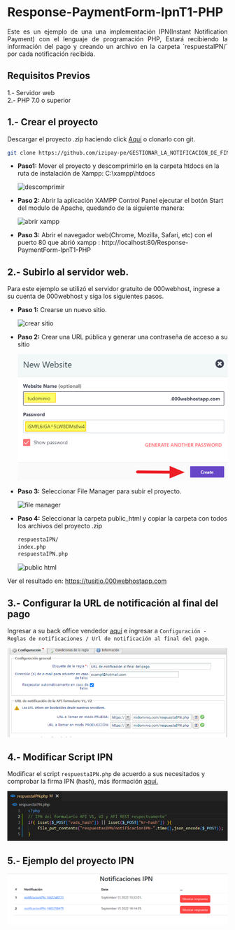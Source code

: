 ﻿# Response-PaymentForm-IpnT1-PHP

<p align="justify">Este es un ejemplo de una una implementación IPN(Instant Notification Payment) con el lenguaje de programación PHP, Estará recibiendo la información del pago y creando un archivo en la carpeta `respuestaIPN/` por cada notificación recibida.</p>

<!-- * Realizar una compra de prueba [Formulario de pago](). Ejemplo de código aquí. -->
<!-- * Verificar respuesta de pago por la IPN [Notificación de pago](https://app-izipay.000webhostapp.com/ipn/) -->

## Requisitos Previos

1.- Servidor web  
2.- PHP 7.0 o superior

## 1.- Crear el proyecto
Descargar el proyecto .zip haciendo click [Aquí](https://github.com/izipay-pe/GESTIONAR_LA_NOTIFICACION_DE_FIN_DE_PAGO_IPN_PHP/archive/refs/heads/main.zip) o clonarlo con git.  
```sh
git clone https://github.com/izipay-pe/GESTIONAR_LA_NOTIFICACION_DE_FIN_DE_PAGO_IPN_PHP.git
``` 

* **Paso1:** Mover el proyecto y descomprimirlo en la carpeta htdocs en la ruta de instalación de Xampp: C:\xampp\htdocs

    ![descomprimir](https://github.com/izipay-pe/Redirect-PaymentFormT2-PHP/blob/main/views/images/captura1.png)

* **Paso 2:** Abrir la aplicación XAMPP Control Panel ejecutar el botón Start del modulo de Apache, quedando de la siguiente manera:

    ![abrir xampp](https://github.com/izipay-pe/Redirect-PaymentFormT2-PHP/blob/main/views/images/captura2.png)

* **Paso 3:** Abrir el navegador web(Chrome, Mozilla, Safari, etc) con el puerto 80 que abrió xampp : http://localhost:80/Response-PaymentForm-IpnT1-PHP

## 2.- Subirlo al servidor web.
Para este ejemplo se utilizó el servidor gratuito de 000webhost, ingrese a su cuenta de 000webhost y siga los siguientes pasos.

* **Paso 1:** Crearse un nuevo sitio.

    ![crear sitio](https://github.com/izipay-pe/Embedded-PaymentFormT1-Php/blob/main/images/crear-nuevo-sitio.png)

* **Paso 2:** Crear una URL pública y generar una contraseña de acceso a su sitio

    ![Crear nuevo sitio](images/nuevo-sitio.png)

* **Paso 3:** Seleccionar File Manager para subir el proyecto.

    ![file manager](https://github.com/izipay-pe/Embedded-PaymentFormT1-Php/blob/main/images/file-manager.png)

* **Paso 4:** Seleccionar la carpeta public_html y copiar la carpeta con todos los archivos del proyecto .zip

    ```sh
    respuestaIPN/
    index.php
    respuestaIPN.php
    ```

    ![public html](https://github.com/izipay-pe/Embedded-PaymentFormT1-Php/blob/main/images/public-html.png)

Ver el resultado en: https://tusitio.000webhostapp.com

## 3.- Configurar la URL de notificación al final del pago
Ingresar a su back office vendedor [aquí](https://secure.micuentaweb.pe/vads-merchant/) e ingresar a `Configuración - Reglas de notificaciones / Url de notificación al final del pago`.

![Regla de Notificación](images/captura-2.png)

## 4.- Modificar Script IPN
Modificar el script `respuestaIPN.php` de acuerdo a sus necesitados y comprobar la firma IPN (hash), más iformación [aquí.](https://secure.micuentaweb.pe/doc/es-PE/rest/V4.0/api/kb/ipn_usage.html)   

![Script IPN](images/captura-4.png)

## 5.- Ejemplo del proyecto IPN

![Gestion de notificaciones](images/captura-3.png)













